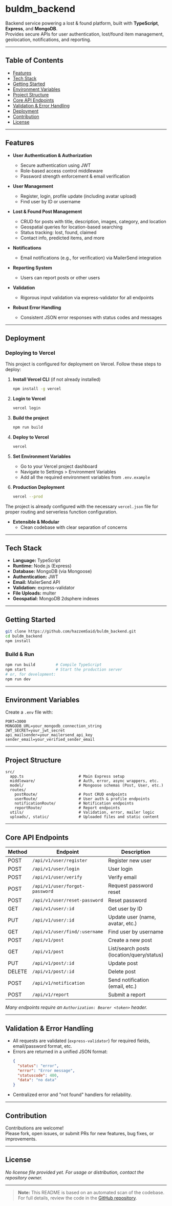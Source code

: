 # buldm_backend

Backend service powering a lost & found platform, built with **TypeScript**, **Express**, and **MongoDB**.  
Provides secure APIs for user authentication, lost/found item management, geolocation, notifications, and reporting.

---

## Table of Contents

- [Features](#features)
- [Tech Stack](#tech-stack)
- [Getting Started](#getting-started)
- [Environment Variables](#environment-variables)
- [Project Structure](#project-structure)
- [Core API Endpoints](#core-api-endpoints)
- [Validation & Error Handling](#validation--error-handling)
- [Deployment](#deployment)
- [Contribution](#contribution)
- [License](#license)

---

## Features

- **User Authentication & Authorization**
  - Secure authentication using JWT
  - Role-based access control middleware
  - Password strength enforcement & email verification

- **User Management**
  - Register, login, profile update (including avatar upload)
  - Find user by ID or username

- **Lost & Found Post Management**
  - CRUD for posts with title, description, images, category, and location
  - Geospatial queries for location-based searching
  - Status tracking: lost, found, claimed
  - Contact info, predicted items, and more

- **Notifications**
  - Email notifications (e.g., for verification) via MailerSend integration

- **Reporting System**
  - Users can report posts or other users

- **Validation**
  - Rigorous input validation via express-validator for all endpoints

- **Robust Error Handling**
  - Consistent JSON error responses with status codes and messages

---

## Deployment

### Deploying to Vercel

This project is configured for deployment on Vercel. Follow these steps to deploy:

1. **Install Vercel CLI** (if not already installed)
   ```bash
   npm install -g vercel
   ```

2. **Login to Vercel**
   ```bash
   vercel login
   ```

3. **Build the project**
   ```bash
   npm run build
   ```

4. **Deploy to Vercel**
   ```bash
   vercel
   ```

5. **Set Environment Variables**
   - Go to your Vercel project dashboard
   - Navigate to Settings > Environment Variables
   - Add all the required environment variables from `.env.example`

6. **Production Deployment**
   ```bash
   vercel --prod
   ```

The project is already configured with the necessary `vercel.json` file for proper routing and serverless function configuration.

- **Extensible & Modular**
  - Clean codebase with clear separation of concerns

---

## Tech Stack

- **Language:** TypeScript
- **Runtime:** Node.js (Express)
- **Database:** MongoDB (via Mongoose)
- **Authentication:** JWT
- **Email:** MailerSend API
- **Validation:** express-validator
- **File Uploads:** multer
- **Geospatial:** MongoDB 2dsphere indexes

---

## Getting Started

```bash
git clone https://github.com/hazzemSaid/buldm_backend.git
cd buldm_backend
npm install
```

### Build & Run

```bash
npm run build         # Compile TypeScript
npm start             # Start the production server
# or, for development:
npm run dev
```

---

## Environment Variables

Create a `.env` file with:

```env
PORT=3000
MONGODB_URL=your_mongodb_connection_string
JWT_SECRET=your_jwt_secret
api_mailsender=your_mailersend_api_key
sender_email=your_verified_sender_email
```

---

## Project Structure

```
src/
  app.ts                        # Main Express setup
  middleware/                   # Auth, error, async wrappers, etc.
  model/                        # Mongoose schemas (Post, User, etc.)
  routes/
    postRoute/                  # Post CRUD endpoints
    userRoute/                  # User auth & profile endpoints
    notificationRoute/          # Notification endpoints
    reportRoute/                # Report endpoints
  utils/                        # Validation, error, mailer logic
  uploads/, static/             # Uploaded files and static content
```

---

## Core API Endpoints

| Method | Endpoint                             | Description                                 | Auth |
|--------|--------------------------------------|---------------------------------------------|------|
| POST   | `/api/v1/user/register`              | Register new user                           | No   |
| POST   | `/api/v1/user/login`                 | User login                                  | No   |
| POST   | `/api/v1/user/verify`                | Verify email                                | No   |
| POST   | `/api/v1/user/forgot-password`       | Request password reset                      | No   |
| POST   | `/api/v1/user/reset-password`        | Reset password                              | No   |
| GET    | `/api/v1/user/:id`                   | Get user by ID                              | Yes  |
| PUT    | `/api/v1/user/:id`                   | Update user (name, avatar, etc.)            | Yes  |
| GET    | `/api/v1/user/find/:username`        | Find user by username                       | Yes  |
| POST   | `/api/v1/post`                       | Create a new post                           | Yes  |
| GET    | `/api/v1/post`                       | List/search posts (location/query/status)    | Yes  |
| PUT    | `/api/v1/post/:id`                   | Update post                                 | Yes  |
| DELETE | `/api/v1/post/:id`                   | Delete post                                 | Yes  |
| POST   | `/api/v1/notification`               | Send notification (email, etc.)             | No   |
| POST   | `/api/v1/report`                     | Submit a report                             | Yes  |

*Many endpoints require an `Authorization: Bearer <token>` header.*

---

## Validation & Error Handling

- All requests are validated (`express-validator`) for required fields, email/password format, etc.
- Errors are returned in a unified JSON format:
  ```json
  {
    "status": "error",
    "error": "Error message",
    "statuscode": 400,
    "data": "no data"
  }
  ```
- Centralized error and "not found" handlers for reliability.

---

## Contribution

Contributions are welcome!  
Please fork, open issues, or submit PRs for new features, bug fixes, or improvements.

---

## License

_No license file provided yet. For usage or distribution, contact the repository owner._

---

> **Note:** This README is based on an automated scan of the codebase. For full details, review the code in the [GitHub repository](https://github.com/hazzemSaid/buldm_backend).
